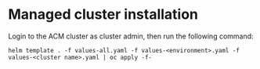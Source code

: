 # Managed cluster installation

Login to the ACM cluster as cluster admin, then run the following command:

```
helm template . -f values-all.yaml -f values-<environment>.yaml -f values-<cluster name>.yaml | oc apply -f-
```
